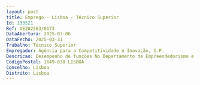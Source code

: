 ```yaml
--- 
layout: post
title: Emprego - Lisboa - Técnico Superior
Id: 133521
Ref: OE202503/0173
DataAbertura: 2025-03-06
DataFecho: 2025-03-31
Trabalho: Técnico Superior
Empregador: Agência para a Competitividade e Inovação, I.P.
Descricao: Desempenho de funções No Departamento de Empreendedorismo e Financiamento da Direção de Empreendedorismo e Inovação (Lisboa, Porto, Coimbra ou Évora), cujas competências estão descritas no número 8 da Deliberação n.º 486 2015, publicada no DR, 2.ª série, de 8 de abril.Descrição de funções Implementação e acompanhamento dos programas públicos de promoção do empreendedorismo e o reforço da competitividade das StartUP’s.Gestão, acompanhamento e monitorização de Projetos.
CodigoPostal: 1649-038 LISBOA
Concelho: Lisboa
Distrito: Lisboa
--- 
```


